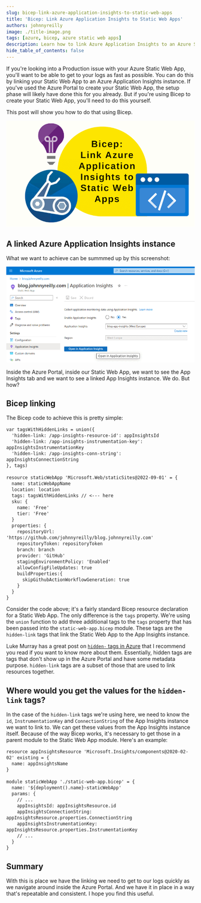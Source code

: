 ```yaml
---
slug: bicep-link-azure-application-insights-to-static-web-apps
title: 'Bicep: Link Azure Application Insights to Static Web Apps'
authors: johnnyreilly
image: ./title-image.png
tags: [azure, bicep, azure static web apps]
description: Learn how to link Azure Application Insights to an Azure Static Web App using Bicep.
hide_table_of_contents: false
---
```


If you're looking into a Production issue with your Azure Static Web App, you'll want to be able to get to your logs as fast as possible. You can do this by linking your Static Web App to an Azure Application Insights instance. If you've used the Azure Portal to create your Static Web App, the setup phase will likely have done this for you already. But if you're using Bicep to create your Static Web App, you'll need to do this yourself.

This post will show you how to do that using Bicep.

![title image reading "Link Azure Application Insights to Static Web Apps with Bicep" with the Bicep and Azure Static Web App logos](title-image.png)

<!--truncate-->

## A linked Azure Application Insights instance

What we want to achieve can be summmed up by this screenshot:

![screenshot of the Azure Portal displaying the App Insights tab of a Static Web App, with a linked App Insights in view](screenshot-azure-portal-open-in-application-insights.png)

Inside the Azure Portal, inside our Static Web App, we want to see the App Insights tab and we want to see a linked App Insights instance. We do. But how?

## Bicep linking

The Bicep code to achieve this is pretty simple:

```bicep title="static-web-app.bicep"
var tagsWithHiddenLinks = union({
  'hidden-link: /app-insights-resource-id': appInsightsId
  'hidden-link: /app-insights-instrumentation-key': appInsightsInstrumentationKey
  'hidden-link: /app-insights-conn-string': appInsightsConnectionString
}, tags)

resource staticWebApp 'Microsoft.Web/staticSites@2022-09-01' = {
  name: staticWebAppName
  location: location
  tags: tagsWithHiddenLinks // <--- here
  sku: {
    name: 'Free'
    tier: 'Free'
  }
  properties: {
    repositoryUrl: 'https://github.com/johnnyreilly/blog.johnnyreilly.com'
    repositoryToken: repositoryToken
    branch: branch
    provider: 'GitHub'
    stagingEnvironmentPolicy: 'Enabled'
    allowConfigFileUpdates: true
    buildProperties:{
      skipGithubActionWorkflowGeneration: true
    }
  }
}
```

Consider the code above; it's a fairly standard Bicep resource declaration for a Static Web App. The only difference is the `tags` property. We're using the `union` function to add three additional tags to the `tags` property that has been passed into the `static-web-app.bicep` module. These tags are the `hidden-link` tags that link the Static Web App to the App Insights instance.

Luke Murray has a great post on [`hidden-` tags in Azure](https://luke.geek.nz/azure/hidden-tags-in-azure/) that I recommend you read if you want to know more about them. Essentially, hidden tags are tags that don't show up in the Azure Portal and have some metadata purpose. `hidden-link` tags are a subset of those that are used to link resources together.

## Where would you get the values for the `hidden-link` tags?

In the case of the `hidden-link` tags we're using here, we need to know the `id`, `InstrumentationKey` and `ConnectionString` of the App Insights instance we want to link to. We can get these values from the App Insights instance itself. Because of the way Bicep works, it's necessary to get those in a parent module to the Static Web App module. Here's an example:

```bicep
resource appInsightsResource 'Microsoft.Insights/components@2020-02-02' existing = {
  name: appInsightsName
}

module staticWebApp './static-web-app.bicep' = {
  name: '${deployment().name}-staticWebApp'
  params: {
    // ...
    appInsightsId: appInsightsResource.id
    appInsightsConnectionString: appInsightsResource.properties.ConnectionString
    appInsightsInstrumentationKey: appInsightsResource.properties.InstrumentationKey
    // ...
  }
}
```

## Summary

With this is place we have the linking we need to get to our logs quickly as we navigate around inside the Azure Portal. And we have it in place in a way that's repeatable and consistent. I hope you find this useful.
